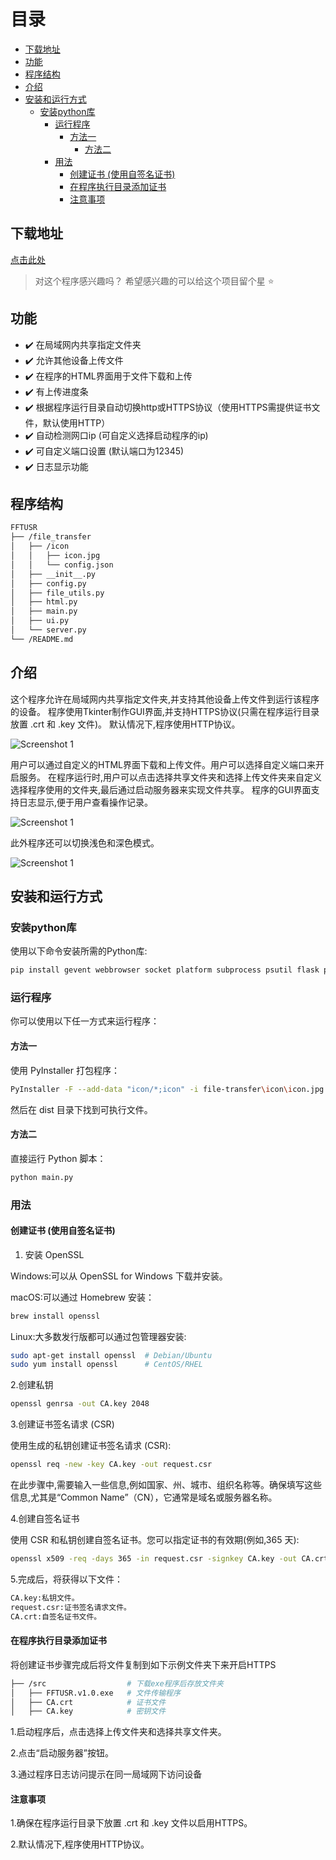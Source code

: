 # 目录

- [下载地址](#下载地址)
- [功能](#功能)
- [程序结构](#程序结构)
- [介绍](#介绍)
- [安装和运行方式](#安装和运行方式)
  - [安装python库](#安装python库)
    - [运行程序](#运行程序)
      - [方法一](#方法一)
        - [方法二](#方法二)
    - [用法](#用法)
      - [创建证书 (使用自签名证书)](#创建证书-使用自签名证书)
      - [在程序执行目录添加证书](#在程序执行目录添加证书)
      - [注意事项](#注意事项)

## 下载地址

[点击此处](https://github.com/WorldDawnAres/FFTUSR/releases)

>对这个程序感兴趣吗？ 希望感兴趣的可以给这个项目留个星 ⭐

## 功能

- ✔️ 在局域网内共享指定文件夹
- ✔️ 允许其他设备上传文件
- ✔️ 在程序的HTML界面用于文件下载和上传
- ✔️ 有上传进度条
- ✔️ 根据程序运行目录自动切换http或HTTPS协议（使用HTTPS需提供证书文件，默认使用HTTP）
- ✔️ 自动检测网口ip (可自定义选择启动程序的ip)
- ✔️ 可自定义端口设置 (默认端口为12345)
- ✔️ 日志显示功能

## 程序结构

```bash
FFTUSR
├── /file_transfer
│   ├── /icon
│   │   ├── icon.jpg
│   │   └── config.json
│   ├── __init__.py 
│   ├── config.py
│   ├── file_utils.py
│   ├── html.py
│   ├── main.py
│   ├── ui.py
│   └── server.py
└── /README.md
```

## 介绍

这个程序允许在局域网内共享指定文件夹,并支持其他设备上传文件到运行该程序的设备。
程序使用Tkinter制作GUI界面,并支持HTTPS协议(只需在程序运行目录放置 .crt 和 .key 文件)。
默认情况下,程序使用HTTP协议。

![Screenshot 1](./Pictures/1.png "可选标题")

用户可以通过自定义的HTML界面下载和上传文件。用户可以选择自定义端口来开启服务。
在程序运行时,用户可以点击选择共享文件夹和选择上传文件夹来自定义选择程序使用的文件夹,最后通过启动服务器来实现文件共享。
程序的GUI界面支持日志显示,便于用户查看操作记录。

![Screenshot 1](./Pictures/2.png "可选标题")

此外程序还可以切换浅色和深色模式。

![Screenshot 1](./Pictures/3.png "可选标题")

## 安装和运行方式

### 安装python库

使用以下命令安装所需的Python库:

```bash
pip install gevent webbrowser socket platform subprocess psutil flask pillow json
```

### 运行程序

你可以使用以下任一方式来运行程序：

#### 方法一

使用 PyInstaller 打包程序：

```bash
PyInstaller -F --add-data "icon/*;icon" -i file-transfer\icon\icon.jpg main.py
```

然后在 dist 目录下找到可执行文件。

#### 方法二

直接运行 Python 脚本：

```bash
python main.py
```

### 用法

#### 创建证书 (使用自签名证书)

1. 安装 OpenSSL

Windows:可以从 OpenSSL for Windows 下载并安装。

macOS:可以通过 Homebrew 安装：

```bash
brew install openssl
```

Linux:大多数发行版都可以通过包管理器安装:

```bash
sudo apt-get install openssl  # Debian/Ubuntu
sudo yum install openssl      # CentOS/RHEL
```

2.创建私钥

```bash
openssl genrsa -out CA.key 2048
```

3.创建证书签名请求 (CSR)

使用生成的私钥创建证书签名请求 (CSR):

```bash
openssl req -new -key CA.key -out request.csr
```

在此步骤中,需要输入一些信息,例如国家、州、城市、组织名称等。确保填写这些信息,尤其是“Common Name”（CN），它通常是域名或服务器名称。

4.创建自签名证书

使用 CSR 和私钥创建自签名证书。您可以指定证书的有效期(例如,365 天):

```bash
openssl x509 -req -days 365 -in request.csr -signkey CA.key -out CA.crt
```

5.完成后，将获得以下文件：

```bash
CA.key:私钥文件。
request.csr:证书签名请求文件。
CA.crt:自签名证书文件。
```

#### 在程序执行目录添加证书

将创建证书步骤完成后将文件复制到如下示例文件夹下来开启HTTPS

```bash
├── /src                  # 下载exe程序后存放文件夹
│   ├── FFTUSR.v1.0.exe   # 文件传输程序
│   ├── CA.crt            # 证书文件
│   ├── CA.key            # 密钥文件
```

1.启动程序后，点击选择上传文件夹和选择共享文件夹。

2.点击“启动服务器”按钮。

3.通过程序日志访问提示在同一局域网下访问设备

#### 注意事项

1.确保在程序运行目录下放置 .crt 和 .key 文件以启用HTTPS。

2.默认情况下,程序使用HTTP协议。
